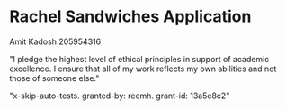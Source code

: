 # Rachel Sandwiches Application
Amit Kadosh 205954316

"I pledge the highest level of ethical principles in support of academic excellence.
I ensure that all of my work reflects my own abilities and not those of someone else."

"x-skip-auto-tests. granted-by: reemh. grant-id: 13a5e8c2"